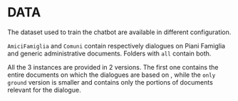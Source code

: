 # DATA

The dataset used to train the chatbot are available in different configuration.

`AmiciFamiglia` and `Comuni` contain respectively dialogues on Piani Famiglia and generic administrative documents. Folders with `all` contain both.

All the 3 instances are provided in 2 versions. The first one contains the entire documents on which the dialogues are based on , while the `only ground` version is smaller and contains only the portions of documents relevant for the dialogue.